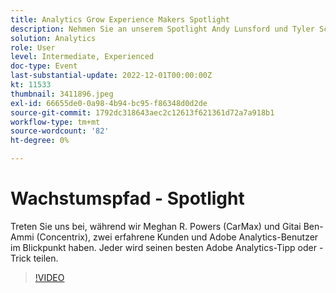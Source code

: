 ```yaml
---
title: Analytics Grow Experience Makers Spotlight
description: Nehmen Sie an unserem Spotlight Andy Lunsford und Tyler Scott teil, zwei erfahrene Kunden und Adobe Analytics-Anwender. Jeder wird seinen besten Adobe Analytics-Tipp oder -Trick teilen. Auf ihre Sitzung folgt eine Gelegenheit, Fragen live zu stellen. Das willst du nicht verpassen.
solution: Analytics
role: User
level: Intermediate, Experienced
doc-type: Event
last-substantial-update: 2022-12-01T00:00:00Z
kt: 11533
thumbnail: 3411896.jpeg
exl-id: 66655de0-0a98-4b94-bc95-f86348d0d2de
source-git-commit: 1792dc318643aec2c12613f621361d72a7a918b1
workflow-type: tm+mt
source-wordcount: '82'
ht-degree: 0%

---
```


# Wachstumspfad - Spotlight

Treten Sie uns bei, während wir Meghan R. Powers (CarMax) und Gitai Ben-Ammi (Concentrix), zwei erfahrene Kunden und Adobe Analytics-Benutzer im Blickpunkt haben. Jeder wird seinen besten Adobe Analytics-Tipp oder -Trick teilen.

>[!VIDEO](https://video.tv.adobe.com/v/3411896/?quality=12&learn=on)
